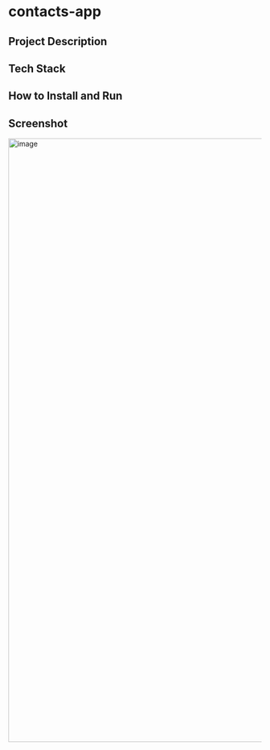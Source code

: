 # contacts-app

## Project Description

## Tech Stack

## How to Install and Run

## Screenshot
<img width="1199" alt="image" src="https://user-images.githubusercontent.com/82875984/222484739-49d603c4-3bb7-4301-95f0-443eb9f2a660.png">
